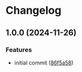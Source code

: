 # Changelog

## 1.0.0 (2024-11-26)


### Features

* initial commit ([86f5a58](https://github.com/buka-inc/actions.telegram-notify/commit/86f5a58c72d29ed78b9469d7e241155812db1880))
